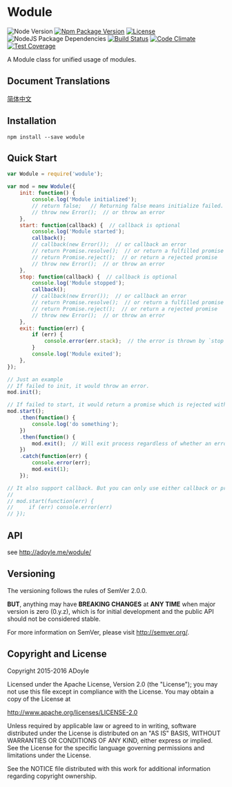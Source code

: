 # Wodule
![Node Version][Node Version Image]
[![Npm Package Version][Npm Package Version Image]][Npm Package Version LINK]
[![License][License Image]][License LINK]
![NodeJS Package Dependencies][NodeJS Package Dependencies Link]
[![Build Status][Build Status Image]][Build Status Link]
[![Code Climate][Code Climate Image]][Code Climate Link]
[![Test Coverage][Test Coverage Image]][Test Coverage Link]

A Module class for unified usage of modules.

## Document Translations

[简体中文](./doc/README.zh-Hans.md)

## Installation

`npm install --save wodule`

## Quick Start

```js
var Wodule = require('wodule');

var mod = new Wodule({
    init: function() {
        console.log('Module initialized');
        // return false;   // Returning false means initialize failed.
        // throw new Error();  // or throw an error
    },
    start: function(callback) {  // callback is optional
        console.log('Module started');
        callback();
        // callback(new Error());  // or callback an error
        // return Promise.resolve();  // or return a fulfilled promise
        // return Promise.reject();  // or return a rejected promise
        // throw new Error();  // or throw an error
    },
    stop: function(callback) {  // callback is optional
        console.log('Module stopped');
        callback();
        // callback(new Error());  // or callback an error
        // return Promise.resolve();  // or return a fulfilled promise
        // return Promise.reject();  // or return a rejected promise
        // throw new Error();  // or throw an error
    },
    exit: function(err) {
        if (err) {
            console.error(err.stack);  // the error is thrown by `stop` function
        }
        console.log('Module exited');
    },
});

// Just an example
// If failed to init, it would throw an error.
mod.init();

// If failed to start, it would return a promise which is rejected with an error.
mod.start();
    .then(function() {
        console.log('do something');
    })
    .then(function() {
        mod.exit();  // Will exit process regardless of whether an error occurred during stop and exit.
    })
    .catch(function(err) {
        console.error(err);
        mod.exit(1);
    });

// It also support callback. But you can only use either callback or promise.
//
// mod.start(function(err) {
//     if (err) console.error(err)
// });
```

## API

see http://adoyle.me/wodule/

## Versioning

The versioning follows the rules of SemVer 2.0.0.

**BUT**, anything may have **BREAKING CHANGES** at **ANY TIME** when major version is zero (0.y.z), which is for initial development and the public API should not be considered stable.

For more information on SemVer, please visit http://semver.org/.

## Copyright and License

Copyright 2015-2016 ADoyle

Licensed under the Apache License, Version 2.0 (the "License"); you may not use this file except in compliance with the License.
You may obtain a copy of the License at

   http://www.apache.org/licenses/LICENSE-2.0

Unless required by applicable law or agreed to in writing, software distributed under the License is distributed on an "AS IS" BASIS, WITHOUT WARRANTIES OR CONDITIONS OF ANY KIND, either express or implied.
See the License for the specific language governing permissions and limitations under the License.

See the NOTICE file distributed with this work for additional information regarding copyright ownership.


<!-- links -->

[Node Version Image]: https://img.shields.io/node/v/wodule.svg
[Npm Package Version Image]: https://img.shields.io/npm/v/wodule.svg
[Npm Package Version LINK]: https://www.npmjs.com/package/wodule
[License Image]: https://img.shields.io/npm/l/wodule.svg
[License LINK]: https://github.com/adoyle-h/wodule/blob/master/LICENSE
[NodeJS Package Dependencies Link]: https://david-dm.org/adoyle-h/wodule.svg
[Build Status Image]: https://travis-ci.org/adoyle-h/wodule.svg?branch=master
[Build Status Link]: https://travis-ci.org/adoyle-h/wodule
[Code Climate Image]: https://codeclimate.com/github/adoyle-h/wodule/badges/gpa.svg
[Code Climate Link]: https://codeclimate.com/github/adoyle-h/wodule
[Test Coverage Image]: https://codeclimate.com/github/adoyle-h/wodule/badges/coverage.svg
[Test Coverage Link]: https://codeclimate.com/github/adoyle-h/wodule/coverage
